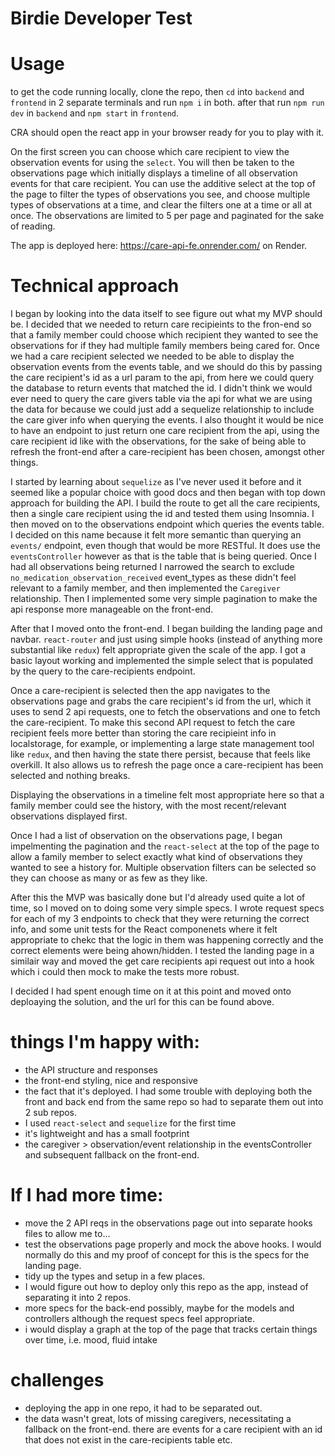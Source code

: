 # Birdie Developer Test

# Usage 
to get the code running locally, clone the repo, then `cd` into `backend` and `frontend` in 2 separate terminals and run `npm i` in both. after that run `npm run dev` in `backend` and `npm start` in `frontend`.

CRA should open the react app in your browser ready for you to play with it. 

On the first screen you can choose which care recipient to view the observation events for using the `select`. You will then be taken to the observations page which initially displays a timeline of all observation events for that care recipient. You can use the additive select at the top of the page to filter the types of observations you see, and choose multiple types of observations at a time, and clear the filters one at a time or all at once. The observations are limited to 5 per page and paginated for the sake of reading.

The app is deployed here: https://care-api-fe.onrender.com/ on Render.

# Technical approach
I began by looking into the data itself to see figure out what my MVP should be. I decided that we needed to return care recipieints to the fron-end so that a family member could choose which recipient they wanted to see the observations for if they had multiple family members being cared for. Once we had a care recipient selected we needed to be able to display the observation events from the events table, and we should do this by passing the care recipient's id as a url param to the api, from here we could query the database to return events that matched the id. I didn't think we would ever need to query the care givers table via the api for what we are using the data for because we could just add a sequelize relationship to include the care giver info when querying the events. I also thought it would be nice to have an endpoint to just return one care recipient from the api, using the care recipient id like with the observations, for the sake of being able to refresh the front-end after a care-recipient has been chosen, amongst other things.

I started by learning about `sequelize` as I've never used it before and it seemed like a popular choice with good docs and then began with top down approach for building the API. I build the route to get all the care recipients, then a single care recipient using the id and tested them using Insomnia. I then moved on to the observations endpoint which queries the events table. I decided on this name because it felt more semantic than querying an `events/` endpoint, even though that would be more RESTful. It does use the `eventsController` however as that is the table that is being queried. Once I had all observations being returned I narrowed the search to exclude `no_medication_observation_received` event_types as these didn't feel relevant to a family member, and then implemented the `Caregiver` relationship. Then I implemented some very simple pagination to make the api response more manageable on the front-end.

After that I moved onto the front-end. I began building the landing page and navbar. `react-router` and just using simple hooks (instead of anything more substantial like `redux`) felt appropriate given the scale of the app. I got a basic layout working and implemented the simple select that is populated by the query to the care-recipients endpoint.

Once a care-recipient is selected then the app navigates to the observations page and grabs the care recipient's id from the url, which it uses to send 2 api requests, one to fetch the observations and one to fetch the care-recipient. To make this second API request to fetch the care recipient feels more better than storing the care recipieint info in localstorage, for example, or implementing a large state management tool like `redux`, and then having the state there persist, because that feels like overkill. It also allows us to refresh the page once a care-recipient has been selected and nothing breaks.

Displaying the observations in a timeline felt most appropriate here so that a family member could see the history, with the most recent/relevant observations displayed first.

Once I had a list of observation on the observations page, I began impelmenting the pagination and the `react-select` at the top of the page to allow a family member to select exactly what kind of observations they wanted to see a history for. Multiple observation filters can be selected so they can choose as many or as few as they like. 

After this the MVP was basically done but I'd already used quite a lot of time, so I moved on to doing some very simple specs. I wrote request specs for each of my 3 endpoints to check that they were returning the correct info, and some unit tests for the React componenets where it felt appropriate to chekc that the logic in them was happening correctly and the correct elements were being ahown/hidden. I tested the landing page in a similair way and moved the get care recipients api request out into a hook which i could then mock to make the tests more robust.

I decided I had spent enough time on it at this point and moved onto deploaying the solution, and the url for this can be found above.

# things I'm happy with:
- the API structure and responses
- the front-end styling, nice and responsive
- the fact that it's deployed. I had some trouble with deploying both the front and back end from the same repo so had to separate them out into 2 sub repos.
- I used `react-select` and `sequelize` for the first time
- it's lightweight and has a small footprint
- the caregiver > observation/event relationship in the eventsController and subsequent fallback on the front-end.

# If I had more time:
- move the 2 API reqs in the observations page out into separate hooks files to allow me to...
- test the observations page properly and mock the above hooks. I would normally do this and my proof of concept for this is the specs for the landing page.
- tidy up the types and setup in a few places.
- I would figure out how to deploy only this repo as the app, instead of separating it into 2 repos. 
- more specs for the back-end possibly, maybe for the models and controllers although the request specs feel appropriate.
- i would display a graph at the top of the page that tracks certain things over time, i.e. mood, fluid intake

# challenges
- deploying the app in one repo, it had to be separated out.
- the data wasn't great, lots of missing caregivers, necessitating a fallback on the front-end. there are events for a care recipient with an id that does not exist in the care-recipients table etc.